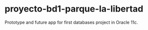 # proyecto-bd1-parque-la-libertad
Prototype and future app for first databases project in Oracle 11c.
